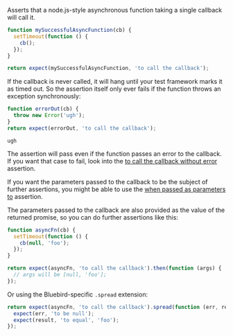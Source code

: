 Asserts that a node.js-style asynchronous function taking a single callback
will call it.

<!-- unexpected-markdown async:true -->

```js
function mySuccessfulAsyncFunction(cb) {
  setTimeout(function () {
    cb();
  });
}

return expect(mySuccessfulAsyncFunction, 'to call the callback');
```

If the callback is never called, it will hang until your test framework marks
it as timed out. So the assertion itself only ever fails if the function
throws an exception synchronously:

<!-- unexpected-markdown async:true -->

```js
function errorOut(cb) {
  throw new Error('ugh');
}
return expect(errorOut, 'to call the callback');
```

```output
ugh
```

The assertion will pass even if the function passes an error to the callback.
If you want that case to fail, look into the
[to call the callback without error](../to-call-the-callback-without-error/)
assertion.

If you want the parameters passed to the callback to be the subject of further assertions,
you might be able to use the
[when passed as parameters to](../../array-like/when-passed-as-parameters-to/) assertion.

The parameters passed to the callback are also provided as the value of the returned promise,
so you can do further assertions like this:

```js
function asyncFn(cb) {
  setTimeout(function () {
    cb(null, 'foo');
  });
}
```

<!-- unexpected-markdown async:true -->

```js
return expect(asyncFn, 'to call the callback').then(function (args) {
  // args will be [null, 'foo'];
});
```

Or using the Bluebird-specific `.spread` extension:

<!-- unexpected-markdown async:true -->

```js
return expect(asyncFn, 'to call the callback').spread(function (err, result) {
  expect(err, 'to be null');
  expect(result, 'to equal', 'foo');
});
```
